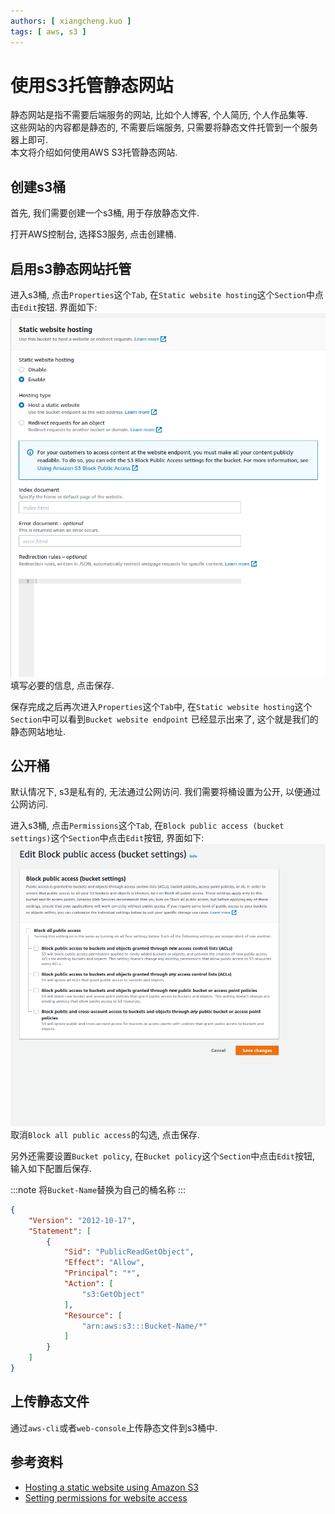 ```yaml
---
authors: [ xiangcheng.kuo ]
tags: [ aws, s3 ]
---
```


# 使用S3托管静态网站

静态网站是指不需要后端服务的网站, 比如个人博客, 个人简历, 个人作品集等. <br/>
这些网站的内容都是静态的, 不需要后端服务, 只需要将静态文件托管到一个服务器上即可.<br/>
本文将介绍如何使用AWS S3托管静态网站.

<!--truncate-->

## 创建s3桶

首先, 我们需要创建一个s3桶, 用于存放静态文件.

打开AWS控制台, 选择S3服务, 点击创建桶.

## 启用s3静态网站托管

进入s3桶, 点击`Properties`这个`Tab`, 在`Static website hosting`这个`Section`中点击`Edit`按钮.
界面如下:
![2023-04-20 14-43-25.png](./2023-04-16-2023-04-20-14-43-25.png)
填写必要的信息, 点击保存.

保存完成之后再次进入`Properties`这个`Tab`中, 在`Static website hosting`这个`Section`中可以看到`Bucket website endpoint`
已经显示出来了, 这个就是我们的静态网站地址.

## 公开桶

默认情况下, s3是私有的, 无法通过公网访问. 我们需要将桶设置为公开, 以便通过公网访问.

进入s3桶, 点击`Permissions`这个`Tab`, 在`Block public access (bucket settings)`这个`Section`中点击`Edit`按钮, 界面如下:
![2023-04-20 14-49-00.png](./2023-04-16-2023-04-20-14-50-45.png)
取消`Block all public access`的勾选, 点击保存.

另外还需要设置`Bucket policy`, 在`Bucket policy`这个`Section`中点击`Edit`按钮, 输入如下配置后保存.

:::note
将`Bucket-Name`替换为自己的桶名称
:::

```json
{
	"Version": "2012-10-17",
	"Statement": [
		{
			"Sid": "PublicReadGetObject",
			"Effect": "Allow",
			"Principal": "*",
			"Action": [
				"s3:GetObject"
			],
			"Resource": [
				"arn:aws:s3:::Bucket-Name/*"
			]
		}
	]
}
```

## 上传静态文件

通过`aws-cli`或者`web-console`上传静态文件到s3桶中.

## 参考资料

- [Hosting a static website using Amazon S3](https://docs.amazonaws.cn/en_us/AmazonS3/latest/userguide/WebsiteHosting.html)
- [Setting permissions for website access](https://docs.aws.amazon.com/AmazonS3/latest/userguide/WebsiteAccessPermissionsReqd.html)